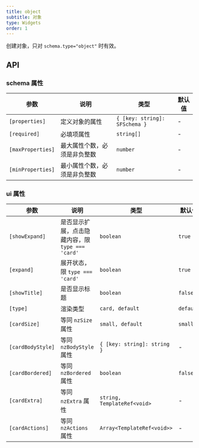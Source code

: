 ```yaml
---
title: object
subtitle: 对象
type: Widgets
order: 1
---
```


创建对象，只对 `schema.type="object"` 时有效。

## API

### schema 属性

| 参数 | 说明 | 类型 | 默认值 |
|----|----|----|-----|
| `[properties]` | 定义对象的属性 | `{ [key: string]: SFSchema }` | - |
| `[required]` | 必填项属性 | `string[]` | - |
| `[maxProperties]` | 最大属性个数，必须是非负整数 | `number` | - |
| `[minProperties]` | 最小属性个数，必须是非负整数 | `number` | - |

### ui 属性

| 参数 | 说明 | 类型 | 默认值 |
|----|----|----|-----|
| `[showExpand]` | 是否显示扩展，点击隐藏内容，限 `type === 'card'` | `boolean` | `true` |
| `[expand]` | 展开状态，限 `type === 'card'` | `boolean` | `true` |
| `[showTitle]` | 是否显示标题 | `boolean` | `false` |
| `[type]` | 渲染类型 | `card, default` | `default` |
| `[cardSize]` | 等同 `nzSize` 属性 | `small, default` | `small` |
| `[cardBodyStyle]` | 等同 `nzBodyStyle` 属性 | `{ [key: string]: string }` | - |
| `[cardBordered]` | 等同 `nzBordered` 属性 | `boolean` | `false` |
| `[cardExtra]` | 等同 `nzExtra` 属性 | `string, TemplateRef<void>` | - |
| `[cardActions]` | 等同 `nzActions` 属性 | `Array<TemplateRef<void>>` | - |
